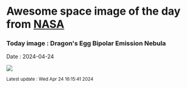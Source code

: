 
# Awesome space image of the day from [NASA](https://api.nasa.gov/)

### Today image : Dragon's Egg Bipolar Emission Nebula
Date : 2024-04-24

![](https://apod.nasa.gov/apod/image/2404/DragonsEgg_Prangley_960.jpg)

<small>Latest update : Wed Apr 24 16:15:41 2024</small>
        